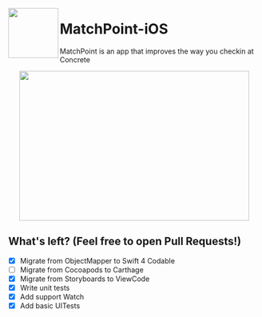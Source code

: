 <p><img align="left" width="100" height="100" src="https://github.com/lscardinali/MatchPoint-iOS/blob/master/MatchPoint/Assets.xcassets/AppIcon.appiconset/iconnnn-1.png?raw=true"></p>
<h1>MatchPoint-iOS</h1>
<p>MatchPoint is an app that improves the way you checkin at Concrete</p>

<p align="center">
  <img width="460" height="300" src="https://github.com/lscardinali/MatchPoint-iOS/blob/master/MatchPoint/Assets.xcassets/tutorial.imageset/tutorial.png">
</p>

## What's left? (Feel free to open Pull Requests!)
- [X] Migrate from ObjectMapper to Swift 4 Codable
- [ ] Migrate from Cocoapods to Carthage
- [X] Migrate from Storyboards to ViewCode
- [X] Write unit tests
- [X] Add support Watch
- [X] Add basic UITests
